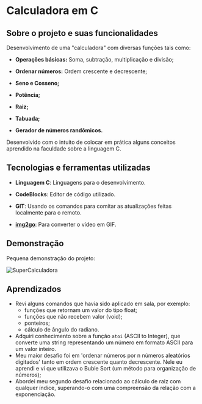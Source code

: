 
# Calculadora em C

## Sobre o projeto e suas funcionalidades

Desenvolvimento de uma "calculadora" com diversas funções tais como: 

- **Operações básicas:** Soma, subtração, multiplicação e divisão;

- **Ordenar números:** Ordem crescente e decrescente;

- **Seno e Cosseno;**

- **Potência;**

- **Raiz;**

- **Tabuada;**

- **Gerador de números randômicos.**

Desenvolvido com o intuito de colocar em prática alguns conceitos aprendido na faculdade sobre a linguagem C.

## Tecnologias e ferramentas utilizadas

- **Linguagem C**: Linguagens para o desenvolvimento.

- **CodeBlocks**: Editor de código utilizado.

- **GIT**: Usando os comandos para comitar as atualizações feitas localmente para o remoto.

- **[img2go](https://www.img2go.com/pt/converter-video-para-gif)**: Para converter o vídeo em GIF.


## Demonstração

Pequena demonstração do projeto:

![SuperCalculadora](https://github.com/nancyuzawa/Projetos/assets/110066948/139ec993-4945-4860-8c3d-86a9a877bfc1)

## Aprendizados

 - Revi alguns comandos que havia sido aplicado em sala, por exemplo:
    - funções que retornam um valor do tipo float;
    - funções que não recebem valor (void);
    - ponteiros;
    - cálculo de ângulo do radiano.
- Adquiri conhecimento sobre a função `atoi` (ASCII to Integer), que converte uma string representando um número em formato ASCII para um valor inteiro.
- Meu maior desafio foi em 'ordenar números por n números aleatórios digitados' tanto em ordem crescente quanto decrescente. Nele eu aprendi e vi que utilizava o Buble Sort (um método para organização de números);
- Abordei meu segundo desafio relacionado ao cálculo de raiz com qualquer índice, superando-o com uma compreensão da relação com a exponenciação.
